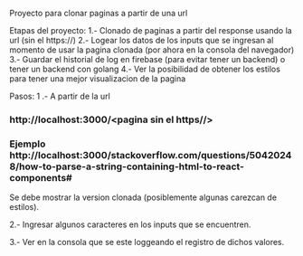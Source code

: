 Proyecto para clonar paginas a partir de una url

Etapas del proyecto:
1.- Clonado de paginas a partir del response usando la url (sin el https://)
2.- Logear los datos de los inputs que se ingresan al momento de usar la pagina clonada (por ahora en la consola del          navegador)
3.- Guardar el historial de log en firebase (para evitar tener un backend) o tener un backend con golang
4.- Ver la posibilidad de obtener los estilos para tener una mejor visualizacion de la pagina

Pasos:
1 .- A partir de la url 

### http://localhost:3000/<pagina sin el https//>

### Ejemplo http://localhost:3000/stackoverflow.com/questions/50420248/how-to-parse-a-string-containing-html-to-react-components#


Se debe mostrar la version clonada (posiblemente algunas carezcan de estilos).

2.- Ingresar algunos caracteres en los inputs que se encuentren.

3.- Ver en la consola que se este loggeando el registro de dichos valores.
